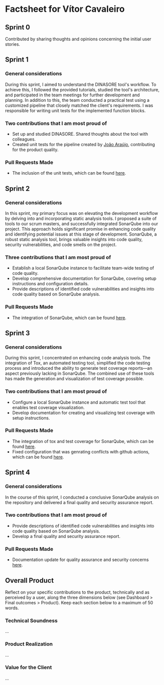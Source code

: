# Factsheet for Vítor Cavaleiro

## Sprint 0

Contributed by sharing thoughts and opinions concerning the initial user stories.

## Sprint 1

### General considerations
During this sprint, I aimed to understand the DINASORE tool's workflow. To achieve this, I followed the provided tutorials, studied the tool's architecture, and participated in the team meetings for further development and planning. In addition to this, the team conducted a practical test using a customized pipeline that closely matched the client's requirements. I was responsible for writing unit tests for the implemented function blocks.

### Two contributions that I am most proud of
- Set up and studied DINASORE. Shared thoughts about the tool with colleagues.
- Created unit tests for the pipeline created by [João Araújo](../factsheets/team1/joao_araujo.md), contributing for the product quality.

### Pull Requests Made
- The inclusion of the unit tests, which can be found [here](https://github.com/FEUP-MEIC-DS-2023-1MEIC06/DS-Project/commit/f27b58669f545f5121a45e5d4119ea4918d5571b).


## Sprint 2

### General considerations

In this sprint, my primary focus was on elevating the development workflow by delving into and incorporating static analysis tools. I proposed a suite of tools to our scrum masters, and successfully integrated SonarQube into our project.
This approach holds significant promise in enhancing code quality and identifying potential issues at this stage of development. SonarQube, a robust static analysis tool, brings valuable insights into code quality, security vulnerabilities, and code smells on the project.

### Three contributions that I am most proud of
- Establish a local SonarQube instance to facilitate team-wide testing of code quality.
- Develop comprehensive documentation for SonarQube, covering setup instructions and configuration details.
- Provide descriptions of identified code vulnerabilities and insights into code quality based on SonarQube analysis.

### Pull Requests Made
- The integration of SonarQube, which can be found [here](https://github.com/FEUP-MEIC-DS-2023-1MEIC06/DS-Project/pull/73).


## Sprint 3

### General considerations

During this sprint, I concentrated on enhancing code analysis tools. The integration of Tox, an automated testing tool, simplified the code testing process and introduced the ability to generate test coverage reports—an aspect previously lacking in SonarQube. The combined use of these tools has made the generation and visualization of test coverage possible.

### Two contributions that I am most proud of
- Configure a local SonarQube instance and automatic test tool that enables test coverage visualization.
- Develop documentation for creating and visualizing test coverage with setup instructions.

### Pull Requests Made
- The integration of tox and test coverage for SonarQube, which can be found [here](https://github.com/FEUP-MEIC-DS-2023-1MEIC06/DS-Project/pull/116).
- Fixed configuration that was genrating conflicts with github actions, which can be found [here](https://github.com/FEUP-MEIC-DS-2023-1MEIC06/DS-Project/pull/120).

## Sprint 4

### General considerations

In the course of this sprint, I conducted a conclusive SonarQube analysis on the repository and delivered a final quality and security assurance report.

### Two contributions that I am most proud of
- Provide descriptions of identified code vulnerabilities and insights into code quality based on SonarQube analysis.
- Develop a final quality and security assurance report.

### Pull Requests Made
- Documentation update for quality assurance and security concerns [here](https://github.com/FEUP-MEIC-DS-2023-1MEIC06/DS-Project/pull/164).

## Overall Product

Reflect on your specific contributions to the product, technically and as perceived by a user, along the three dimensions below (see Dashboard > Final outcomes > Product). Keep each section below to a maximum of 50 words.


### Technical Soundness

...


### Product Realization

...


### Value for the Client

...
